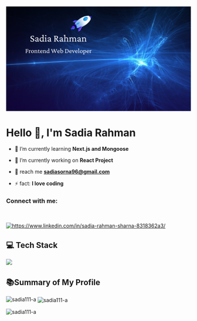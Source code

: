 ![Banner Image](https://raw.githubusercontent.com/sadia111-a/sadia111-a/main/Sadia%20Rahman.png)

<h1 align="left">Hello 👋, I'm Sadia Rahman</h1>

- 🌱 I’m currently learning **Next.js and Mongoose**

- 🔭 I’m currently working on **React Project**

- 💌 reach me **sadiasorna96@gmail.com**

- ⚡ fact: **I love coding**

<h3 align="left">Connect with me:</h3> <br/>
<p align="left">
<a href="https://linkedin.com/in/https://www.linkedin.com/in/sadia-rahman-sharna-8318362a3/" target="blank"><img align="center" src="https://raw.githubusercontent.com/rahuldkjain/github-profile-readme-generator/master/src/images/icons/Social/linked-in-alt.svg" alt="https://www.linkedin.com/in/sadia-rahman-sharna-8318362a3/" height="30" width="40" /></a>
</p>

## 💻 Tech Stack

<p align="left">
  <a href="https://skillicons.dev">
    <img src="https://skillicons.dev/icons?i=js,html,css,tailwind,nodejs,nextjs,mongodb,firebase,express" />
  </a>
</p>

## 📚Summary of My Profile

<p><img align="left" src="https://github-readme-stats.vercel.app/api/top-langs?username=sadia111-a&show_icons=true&locale=en&layout=compact" alt="sadia111-a" /></p>

<p>&nbsp;<img align="center" src="https://github-readme-stats.vercel.app/api?username=sadia111-a&show_icons=true&locale=en" alt="sadia111-a" /></p>

<p><img align="center" src="https://github-readme-streak-stats.herokuapp.com/?user=sadia111-a&" alt="sadia111-a" /></p>
